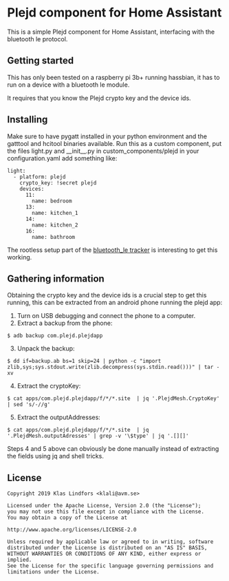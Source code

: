 # Plejd component for Home Assistant

This is a simple Plejd component for Home Assistant, interfacing with the
bluetooth le protocol.

## Getting started

This has only been tested on a raspberry pi 3b+ running hassbian, it has to
run on a device with a bluetooth le module.

It requires that you know the Plejd crypto key and the device ids.

## Installing

Make sure to have pygatt installed in your python environment and the gatttool
and hcitool binaries available.
Run this as a custom component, put the files light.py and \_\_init\_\_.py in
custom\_components/plejd in your configuration.yaml add something like:

```
light:
  - platform: plejd
    crypto_key: !secret plejd
    devices:
      11:
        name: bedroom
      13:
        name: kitchen_1
      14:
        name: kitchen_2
      16:
        name: bathroom
```

The rootless setup part of the [bluetooth\_le tracker](https://www.home-assistant.io/components/bluetooth_le_tracker/#rootless-setup)
is interesting to get this working.

## Gathering information

Obtaining the crypto key and the device ids is a crucial step to get this
running, this can be extracted from an android phone running the plejd app:

1. Turn on USB debugging and connect the phone to a computer.
2. Extract a backup from the phone:
```
$ adb backup com.plejd.plejdapp
```
3. Unpack the backup:
```
$ dd if=backup.ab bs=1 skip=24 | python -c "import zlib,sys;sys.stdout.write(zlib.decompress(sys.stdin.read()))" | tar -xv
```
4. Extract the cryptoKey:
```
$ cat apps/com.plejd.plejdapp/f/*/*.site  | jq '.PlejdMesh.CryptoKey' | sed 's/-//g'
```
5. Extract the outputAddresses:
```
$ cat apps/com.plejd.plejdapp/f/*/*.site  | jq '.PlejdMesh.outputAdresses' | grep -v '\$type' | jq '.[][]'
```

Steps 4 and 5 above can obviously be done manually instead of extracting the
fields using jq and shell tricks.

## License

```
Copyright 2019 Klas Lindfors <klali@avm.se>

Licensed under the Apache License, Version 2.0 (the "License");
you may not use this file except in compliance with the License.
You may obtain a copy of the License at

http://www.apache.org/licenses/LICENSE-2.0

Unless required by applicable law or agreed to in writing, software
distributed under the License is distributed on an "AS IS" BASIS,
WITHOUT WARRANTIES OR CONDITIONS OF ANY KIND, either express or implied.
See the License for the specific language governing permissions and
limitations under the License.
```
